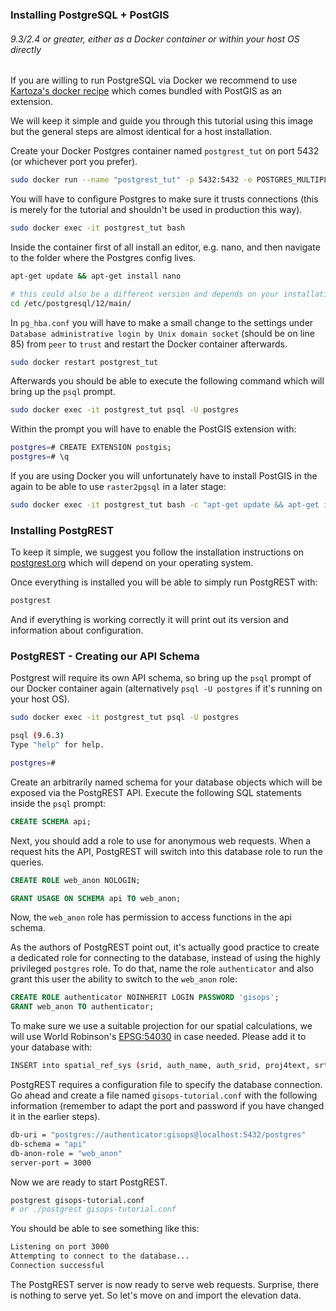 ### Installing PostgreSQL + PostGIS
###### 9.3/2.4 or greater, either as a Docker container or within your host OS directly

If you are willing to run PostgreSQL via Docker we recommend to use [Kartoza's docker recipe](https://hub.docker.com/r/kartoza/postgis/) which comes bundled with PostGIS as an extension.

We will keep it simple and guide you through this tutorial using this image but the general steps are almost identical for a host installation.

Create your Docker Postgres container named `postgrest_tut` on port 5432 (or whichever port you prefer).

```sh
sudo docker run --name "postgrest_tut" -p 5432:5432 -e POSTGRES_MULTIPLE_EXTENSIONS=postgis -d -t kartoza/postgis
```

You will have to configure Postgres to make sure it trusts connections (this is merely for the tutorial and shouldn't be used in production this way).

```sh
sudo docker exec -it postgrest_tut bash
```

Inside the container first of all install an editor, e.g. nano, and then navigate to the folder where the Postgres config lives.

```sh
apt-get update && apt-get install nano

# this could also be a different version and depends on your installation
cd /etc/postgresql/12/main/
```

In `pg_hba.conf` you will have to make a small change to the settings under `Database administrative login by Unix domain socket` (should be on line 85) from `peer` to `trust` and restart the Docker container afterwards.

```sh
sudo docker restart postgrest_tut
```

Afterwards you should be able to execute the following command which will bring up the `psql` prompt.

```sh
sudo docker exec -it postgrest_tut psql -U postgres
```

Within the prompt you will have to enable the PostGIS extension with:

```sh
postgres=# CREATE EXTENSION postgis;
postgres=# \q
```

If you are using Docker you will unfortunately have to install PostGIS in the again to be able to use `raster2pgsql` in a later stage:

```sh
sudo docker exec -it postgrest_tut bash -c "apt-get update && apt-get install postgis"
```

### Installing PostgREST

To keep it simple, we suggest you follow the installation instructions on [postgrest.org](http://postgrest.org/en/v6.0/tutorials/tut0.html) which will depend on your operating system.

Once everything is installed you will be able to simply run PostgREST with:

```sh
postgrest
```

And if everything is working correctly it will print out its version and information about configuration.

### PostgREST - Creating our API Schema

Postgrest will require its own API schema, so bring up the `psql` prompt of our Docker container again (alternatively `psql -U postgres` if it's running on your host OS).

```sh
sudo docker exec -it postgrest_tut psql -U postgres

psql (9.6.3)
Type "help" for help.

postgres=#
```

Create an arbitrarily named schema for your database objects which will be exposed via the PostgREST API.
Execute the following SQL statements inside the `psql` prompt:

```sql
CREATE SCHEMA api;
```

Next, you should add a role to use for anonymous web requests. When a request hits the API, PostgREST will switch into this database role to run the queries.

```sql
CREATE ROLE web_anon NOLOGIN;

GRANT USAGE ON SCHEMA api TO web_anon;
```

Now, the `web_anon` role has permission to access functions in the api schema.

As the authors of PostgREST point out, it's actually good practice to create a dedicated role for connecting to the database, instead of using the highly privileged `postgres` role. 
To do that, name the role `authenticator` and also grant this user the ability to switch to the `web_anon` role:

```sql
CREATE ROLE authenticator NOINHERIT LOGIN PASSWORD 'gisops';
GRANT web_anon TO authenticator;
```

To make sure we use a suitable projection for our spatial calculations, we will use World Robinson's [EPSG:54030](https://epsg.io/54030) in case needed.
Please add it to your database with:

```sh
INSERT into spatial_ref_sys (srid, auth_name, auth_srid, proj4text, srtext) values ( 54030, 'ESRI', 54030, '+proj=robin +lon_0=0 +x_0=0 +y_0=0 +datum=WGS84 +units=m +no_defs ', 'PROJCS["World_Robinson",GEOGCS["GCS_WGS_1984",DATUM["WGS_1984",SPHEROID["WGS_1984",6378137,298.257223563]],PRIMEM["Greenwich",0],UNIT["Degree",0.017453292519943295]],PROJECTION["Robinson"],PARAMETER["False_Easting",0],PARAMETER["False_Northing",0],PARAMETER["Central_Meridian",0],UNIT["Meter",1],AUTHORITY["EPSG","54030"]]');
``` 

PostgREST requires a configuration file to specify the database connection. Go ahead and create a file named `gisops-tutorial.conf` with the following information (remember to adapt the port and password if you have changed it in the earlier steps).

```sh
db-uri = "postgres://authenticator:gisops@localhost:5432/postgres"
db-schema = "api"
db-anon-role = "web_anon"
server-port = 3000
```

Now we are ready to start PostgREST.

```sh
postgrest gisops-tutorial.conf
# or ./postgrest gisops-tutorial.conf
```

You should be able to see something like this:

```sh
Listening on port 3000
Attempting to connect to the database...
Connection successful
```

The PostgREST server is now ready to serve web requests. Surprise, there is nothing to serve yet. So let's move on and import the elevation data.
